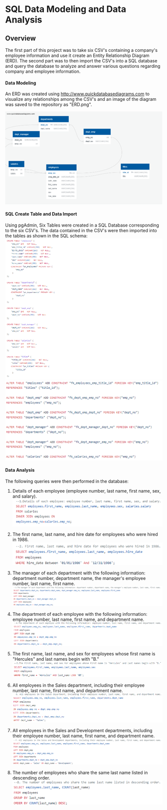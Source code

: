 # SQL Data Modeling and Data Analysis

## Overview

The first part of this project was to take six CSV's containing a company's employee information and use it create an Entity Relationship Diagram (ERD). The second part was to then import the CSV's into a SQL database and query the database to analyze and answer various questions regarding company and employee information. 

#### Data Modeling

An ERD was created using http://www.quickdatabasediagrams.com to visualize any relationships among the CSV's and an image of the diagram was saved to the repository as "ERD.png".

![ERD](https://github.com/chrischristensen21/SQL-Data-Modeling-and-Data-Analysis/blob/main/Images/ERD.png)

#### SQL Create Table and Data Import
Using pgAdmin, Six Tables were created in a SQL Database corresponding to the six CSV's. The data contained in the CSV's were then imported into the tables as shown in the SQL schema:
![Schema 1](https://github.com/chrischristensen21/SQL-Data-Modeling-and-Data-Analysis/blob/main/Images/Schema%201.png)
![Schema 2](https://github.com/chrischristensen21/SQL-Data-Modeling-and-Data-Analysis/blob/main/Images/Schema%202.png)

#### Data Analysis

The following queries were then performed in the database:

1. Details of each employee (employee number, last name, first name, sex, and salary).
![Query 1](https://github.com/chrischristensen21/SQL-Data-Modeling-and-Data-Analysis/blob/main/Images/Query%201.png)

2. The first name, last name, and hire date for employees who were hired in 1986.
![Query 2](https://github.com/chrischristensen21/SQL-Data-Modeling-and-Data-Analysis/blob/main/Images/Query%202.png)

3. The manager of each department with the following information: department number, department name, the manager's employee number, last name, first name.
![Query 3](https://github.com/chrischristensen21/SQL-Data-Modeling-and-Data-Analysis/blob/main/Images/Query%203.png)

4. The department of each employee with the following information: employee number, last name, first name, and department name.
![Query 4](https://github.com/chrischristensen21/SQL-Data-Modeling-and-Data-Analysis/blob/main/Images/Query%204.png)

5. The first name, last name, and sex for employees whose first name is "Hercules" and last names begin with "B."
![Query 5](https://github.com/chrischristensen21/SQL-Data-Modeling-and-Data-Analysis/blob/main/Images/Query%205.png)

6. All employees in the Sales department, including their employee number, last name, first name, and department name.
![Query 6](https://github.com/chrischristensen21/SQL-Data-Modeling-and-Data-Analysis/blob/main/Images/Query%206.png)

7. All employees in the Sales and Development departments, including their employee number, last name, first name, and department name.
![Query 7](https://github.com/chrischristensen21/SQL-Data-Modeling-and-Data-Analysis/blob/main/Images/Query%207.png)

8. The number of employees who share the same last name listed in descending order.
![Query 8](https://github.com/chrischristensen21/SQL-Data-Modeling-and-Data-Analysis/blob/main/Images/Query%208.png)

